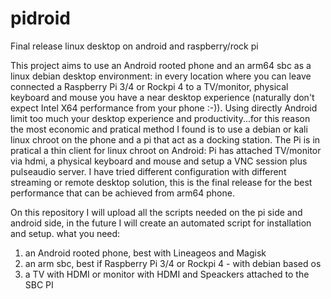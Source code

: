 # pidroid
Final release linux desktop on android and raspberry/rock pi

This project aims to use an Android rooted phone and an arm64 sbc as a linux debian desktop environment: in every location where you can leave connected a Raspberry Pi 3/4 or Rockpi 4 to a TV/monitor, physical keyboard and mouse you have a near desktop experience (naturally don't expect Intel X64 performance from your phone :-)). 
Using directly Android limit too much your desktop experience and productivity...for this reason the most economic and pratical method I found is to use a debian or kali linux chroot on the phone and a pi that act as a docking station.
The Pi is in pratical a thin client for linux chroot on Android: Pi has attached TV/monitor via hdmi, a physical keyboard and mouse and setup a VNC session plus pulseaudio server. I have tried different configuration with different streaming or remote desktop solution, this is the final release for the best performance that can be achieved from arm64 phone.

On this repository I will upload all the scripts needed on the pi side and android side, in the future I will create an automated script for installation and setup. 
what you need:
1. an Android rooted phone, best with Lineageos and Magisk
2. an arm sbc, best if Raspberry Pi 3/4 or Rockpi 4 - with debian based os
3. a TV with HDMI  or monitor with HDMI and Speackers attached to the SBC PI
